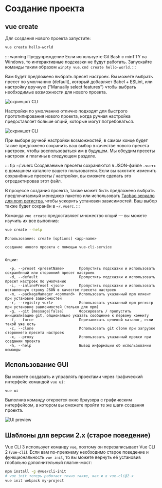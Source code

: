 # Создание проекта

## vue create

Для создания нового проекта запустите:

``` bash
vue create hello-world
```

::: warning Предупреждение
Если используете Git Bash с minTTY на Windows, то интерактивные подсказки не будут работать. Запускайте команды таким образом `winpty vue.cmd create hello-world`.
:::

Вам будет предложено выбрать пресет настроек. Вы можете выбрать пресет по умолчанию (default), который добавляет Babel + ESLint, или настройку вручную ("Manually select features") чтобы выбрать необходимые возможности для нового проекта.

![скриншот CLI](/cli-new-project.png)

Настройки по умолчанию отлично подходят для быстрого прототипирования нового проекта, когда ручная настройка предоставляет больше опций, которые могут потребоваться.

![скриншот CLI](/cli-select-features.png)

При выборе ручной настройки возможностей, в самом конце будет также предложено сохранить ваш выбор в качестве нового пресета настроек, чтобы воспользоваться им в будущем. Мы обсудим пресеты настроек и плагины в следующем разделе.

::: tip ~/.vuerc
Создаваемые пресеты сохраняются в JSON-файле `.vuerc` в домашнем каталоге вашего пользователя. Если вы захотите изменить сохранённые пресеты / настройки, вы сможете сделать это отредактировав этот файл.

В процессе создания проекта, также может быть предложено выбрать предпочитаемый менеджер пакетов или использовать [Taobao зеркало для npm регистра](https://npm.taobao.org/), чтобы ускорить установки зависимостей. Ваш выбор также будет сохранён в `~/.vuerc`.
:::

Команда `vue create` предоставляет множество опций — вы можете изучить их все выполнив:

``` bash
vue create --help
```

```
Использование: create [options] <app-name>

создание нового проекта с помощью vue-cli-service


Опции:

  -p, --preset <presetName>       Пропустить подсказки и использовать сохранённый или сторонний пресет настроек
  -d, --default                   Пропустить подсказки и использовать пресет настроек по умолчанию
  -i, --inlinePreset <json>       Пропустить подсказки и использовать вставленную строку JSON в качестве пресета настроек
  -m, --packageManager <command>  Использовать указанный npm клиент при установке зависимостей
  -r, --registry <url>            Использовать указанный npm регистр при установке зависимостей (только для npm)
  -g, --git [message|false]       Форсировать / пропустить инициализацию git, опционально указать сообщение к первому коммиту
  -f, --force                     Перезаписать целевой каталог, если такой уже есть
  -c, --clone                     Использовать git clone при загрузке стороннего пресета настроек
  -x, --proxy                     Использовать указанный прокси при создании проекта
  -h, --help                      Вывод информации об использовании команды
```

## Использование GUI

Вы можете создавать и управлять проектами через графический интерфейс командой `vue ui`:

``` bash
vue ui
```

Выполнив команду откроется окно браузера с графическим интерфейсом, в котором вы сможете пройти те же шаги создания проекта.

![UI preview](/ui-new-project.png)

## Шаблоны для версии 2.x (старое поведение)

Vue CLI 3 использует команду `vue`, поэтому он перезаписывает Vue CLI 2 (`vue-cli`). Если вам по-прежнему необходимо старое поведение и функциональность `vue init`, то вы можете вернуть её установив глобально дополнительный плагин-мост:

``` bash
npm install -g @vue/cli-init
# vue init теперь работает точно также, как и в vue-cli@2.x
vue init webpack my-project
```
